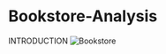 # Bookstore-Analysis
INTRODUCTION
![Bookstore](https://user-images.githubusercontent.com/126607220/224434272-87592b9c-96ff-4e0d-bb46-acc85509edf7.jpg)
